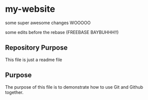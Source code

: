 # my-website

some super awesome changes WOOOOO

some edits before the rebase (FREEBASE BAYBUHHH!!)

## Repository Purpose

This file is just a readme file

## Purpose

The purpose of this file is to demonstrate how
to use Git and Github together.




